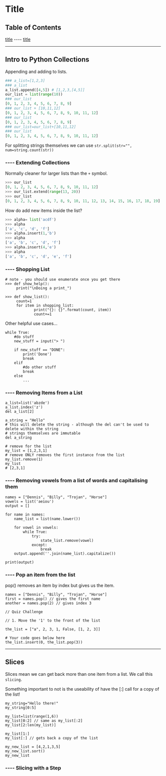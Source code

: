 # Title

## Table of Contents

<a href="#intro">title</a>
---- <a href="#subsection">title</a>

<div id="intro"></div>

***

## Intro to Python Collections

Appending and adding to lists.

```python
### a_list=[1,2,3]
### a_list
a_list.append([4,5]) # [1,2,3,[4,5]]
our_list = list(range(10))
### our_list
[0, 1, 2, 3, 4, 5, 6, 7, 8, 9]
### our_list + [10,11,12]
[0, 1, 2, 3, 4, 5, 6, 7, 8, 9, 10, 11, 12]
### our_list
[0, 1, 2, 3, 4, 5, 6, 7, 8, 9]
### our_list=our_list+[10,11,12]
### our_list
[0, 1, 2, 3, 4, 5, 6, 7, 8, 9, 10, 11, 12]
```

For splitting strings themselves we can use `str.split(str="", num=string.count(str))`

<div id="collections"></div>

### ---- Extending Collections

 Normally cleaner for larger lists than the `+` symbol.

 ```python
>>> our_list
[0, 1, 2, 3, 4, 5, 6, 7, 8, 9, 10, 11, 12]
>>> our_list.extend(range(13, 20))
>>> our_list
[0, 1, 2, 3, 4, 5, 6, 7, 8, 9, 10, 11, 12, 13, 14, 15, 16, 17, 18, 19]
```

 How do add new items inside the list?

 ```python
>>> alpha= list('acdf')
>>> alpha
['a', 'c', 'd', 'f']
>>> alpha.insert(1,'b')
>>> alpha
['a', 'b', 'c', 'd', 'f']
>>> alpha.insert(4,'e')
>>> alpha
['a', 'b', 'c', 'd', 'e', 'f']
```

<div id="shoppinglist"></div>

### ---- Shopping List

```
# note - you should use enumerate once you get there
>>> def show_help():
     print("\nDoing a print_")

>>> def show_list():
     count=1
     for item in shopping_list:
             print("{}: {}".format(count, item))
             count+=1
```

Other helpful use cases...

```
while True:
	#do stuff
	new_stuff = input("> ")

	if new_stuff == "DONE":
		print('Done')
		break
	elif
		#do other stuff
		break
	else
		... 
```

<div id="3"></div>

### ---- Removing Items from a List

```
a_list=list('abzde')
a_list.index('z')
del a_list[2]

a_string = "Hello"
# this will delete the string - although the del can't be used to delete within the string
# strings themselves are immutable
del a_string

# remove for the list
my_list = [1,2,3,1]
# remove ONLY removes the first instance from the list
my_list.remove(1)
my_list
# [2,3,1]
```

<div id="4"></div>

### ---- Removing vowels from a list of words and capitalising them

```
names = ["Dennis", "Billy", "Trojan", "Horse"]
vowels = list('aeiou')
output = []

for name in names:
	name_list = list(name.lower())
	
	for vowel in vowels:
		while True:
			try:
				state_list.remove(vowel)
			except:
				break
	output.append(''.join(name_list).capitalize())

print(output)
```

<div id="5"></div>

### ---- Pop an item from the list

pop() removes an item by index but gives us the item.

```
names = ["Dennis", "Billy", "Trojan", "Horse"]
first = names.pop() // gives the first name
another = names.pop(2) // gives index 3
```

```
// Quiz Challenge

// 1. Move the '1' to the front of the list

the_list = ["a", 2, 3, 1, False, [1, 2, 3]]

# Your code goes below here
the_list.insert(0, the_list.pop(3))
```

<div id="slices"></div>

***

## Slices

Slices mean we can get back more than one item from a list. We call this `slicing`.

Something important to not is the useability of have the [:] call for a copy of the list!

```
my_string="Hello there!"
my_string[0:5]

my_list=list(range(1,6))
my_list[0:2] // same as my_list[:2]
my_list[2:len(my_list)]

my_list[1:]
my_list[:] // gets back a copy of the list

my_new_list = [4,2,1,3,5]
my_new_list.sort()
my_new_list
```

<div id="newSection"></div>

### ---- Slicing with a Step























